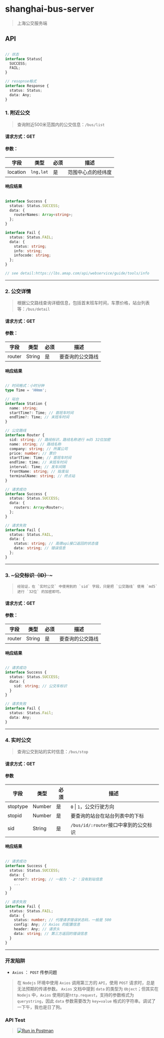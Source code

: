 # shanghai-bus-server

> 上海公交服务端

## API

```ts

// 状态
interface Status{
  SUCCESS;
  FAIL;
}

// resopnse格式
interface Response {
  status: Status;
  data: Any;
}

```

### 1. 附近公交

> 查询附近500米范围内的公交信息：`/bus/list`

#### 请求方式：GET

#### 参数：

| 字段 | 类型 | 必须 | 描述 |
| ---- | ---- |--|--|
|location|`lng,lat`|是|范围中心点的经纬度|

#### 响应结果

```ts

interface Success {
  status: Status.SUCCESS;
  data: {
    routerNames: Array<string>;
  };
}

interface Fail {
  status: Status.FAIL;
  data: {
    status: string;
    info: string;
    infocode: string;
  };
}

// see detail:https://lbs.amap.com/api/webservice/guide/tools/info
```

----------------

### 2. 公交详情

> 根据公交路线查询详细信息，包括首末班车时间，车票价格，站台列表等：`/bus/detail`

#### 请求方式：GET

#### 参数：

| 字段 | 类型 | 必须 | 描述 |
| ---- | ---- |--|--|
|router|String|是|要查询的公交路线|

#### 响应结果

```ts

// 时间格式：小时分钟
type Time = 'HHmm';

// 站台
interface Station {
  name: string;
  startTime?: Time; // 首班车时间
  endTime?: Time; // 末班车时间
}

// 公交路线
interface Router {
  sid: string; // 路线标识，路线名称进行 md5 32位加密
  name: string; // 路线名称
  company: string; // 所属公司
  price: number; // 票价
  startTime: Time; // 首班车时间
  endTime: time; // 末班车时间
  interval: Time; // 发车间隔
  frontName: string; // 始发站
  terminalName: string; // 终点站
}

// 请求成功
interface Success {
  status: Status.SUCCESS;
  data: {
    routers: Array<Router>;
  };
}

// 请求失败
interface Fail {
  status: Status.FAIL,
  data: {
    status: string; // 高德api接口返回的状态值
    data: string; // 错误信息
  };
}

```

----------------

### 3. ~~~公交标识（ID）~~~

> ~~~查询公交到站API中需要的 `sid` 字段：`/bus/id`~~~  
> 经验证，在 `实时公交` 中使用到的 `sid` 字段，只是把 `公交路线` 使用 `md5` 进行 `32位` 的加密即可。

#### 请求方式：GET

#### 参数：

| 字段 | 类型 | 必须 | 描述 |
| ---- | ---- |--|--|
|router|String|是|要查询的公交路线|

#### 响应结果

```ts

// 请求成功
interface Success {
  status: Status.SUCCESS;
  data: {
    sid: string; // 公交车标识
  }
}

// 请求失败
interface Fail {
  status: Status.Fail;
  data: Any;
}

```

----------------

### 4. 实时公交

> 查询公交到站的实时信息：`/bus/stop`

#### 请求方式：GET

#### 参数

| 字段 | 类型 | 必须 | 描述 |
| ---- | ---- |--|--|
|stoptype|Number|是| `0` \| `1`，公交行驶方向|
|stopid|Number|是|要查询的站台在站台列表中的下标|
|sid|String|是|`/bus/id/:router`接口中拿到的公交标识|

#### 响应结果

```ts

// 请求成功
interface Success {
  status: Status.SUCCESS;
  data: {
    error?: string; // 一般为 '-2'：没有到站信息
    ...
  }
}

// 请求失败
interface Fail {
  status: Status.FAIL;
  data: {
    status: number; // 代理请求错误状态码，一般是 500
    config: Any; // Axios 的配置信息
    header: Any; // 请求头
    data: string; // 第三方返回的错误信息
  }
}

```

----------------

### 开发陷阱

+ `Axios` ： `POST` 传参问题

> 在 `Nodejs` 环境中使用 `Axios` 调用第三方的 `API`，使用 `POST` 请求时，总是无法预期的传递参数。
> `Axios` 文档中提到 `data` 的类型为 `Object`；但其实在 `Nodejs` 中，`Axios` 使用的是`http.request`，支持的参数格式为 `querystring`，因此 `data` 参数需要改为 `key=value` 格式的字符串。调试了一下午，我也是日了狗。

### API Test

> [![Run in Postman](https://run.pstmn.io/button.svg)](https://app.getpostman.com/run-collection/ad735d3a15a785b32e4d)